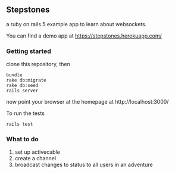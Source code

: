 ## Stepstones

a ruby on rails 5 example app to learn about websockets.

You can find a demo app at https://stepstones.herokuapp.com/

### Getting started

clone this repository, then

    bundle   
    rake db:migrate
    rake db:seed
    rails server

now point your browser at the homepage at http://localhost:3000/

To run the tests

    rails test


### What to do

1. set up activecable
2. create a channel
3. broadcast changes to status to all users in an adventure